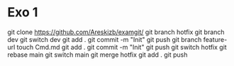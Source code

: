 # Exo 1

git clone https://github.com/Areskizb/examgit/
git branch hotfix
git branch dev
git switch dev
git add .
git commit -m "Init"
git push
git branch feature-url
touch Cmd.md
git add .
git commit -m "Init"
git push
git switch hotfix
git rebase main
git switch main
git merge hotfix
git add .
git push
